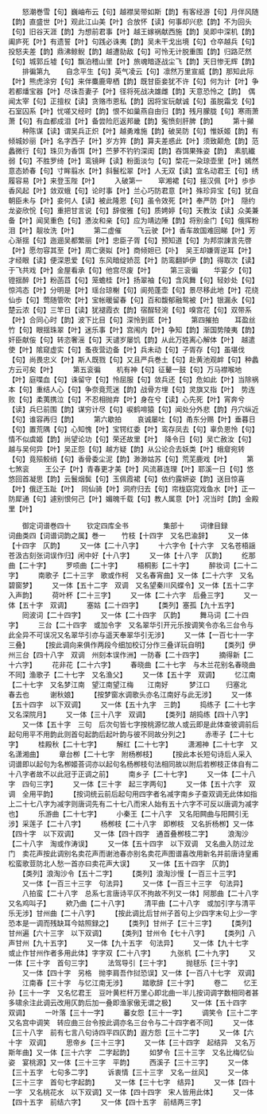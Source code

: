 <!-- { "loadSidebar": true } -->
　　怒潮巻雪【句】巍岫布云【句】越襟吴带如斯【韵】有客经游【句】月伴风随【韵】直盛世【叶】观此江山美【叶】合放怀【读】何事却兴悲【韵】不为回头【句】旧谷天涯【韵】为想前君事【叶】越王嫁祸献西施【韵】吴即中深机【韵】　阖庐死【叶】有遗誓【叶】句践必诛夷【韵】吴未干戈出境【句】仓卒越兵【句】投怒夫差【韵】鼎沸鲸鲵【韵】越遭勍敌【句】可怜无计脱重围【韵】归路茫然【句】城郭丘墟【句】飘泊稽山里【叶】旅魂暗逐战尘飞【韵】天日惨无辉【韵】
　　排徧第九
　　自念平生【句】英气凌云【句】凛然万里宣威【韵】那知此际【叶】熊虎涂穷【句】来伴麋鹿卑栖【韵】既甘臣妾犹不许【句】何为计【叶】争若都燔宝器【叶】尽诛吾妻子【叶】径将死战决雄雌【韵】天意恐怜之【韵】　偶闻太宰【句】正擅权【读】贪赂市恩私【韵】因将宝玩献诚【句】虽脱霜戈【句】石室囚系【叶】忧嗟又经时【韵】恨不如巢燕自由归【韵】残月朦胧【句】寒雨萧萧【句】有血都成泪【叶】备尝险厄返邦畿【韵】寃愤刻肝脾【韵】
　　第十攧
　　种陈谋【读】谓吴兵正炽【叶】越勇难施【韵】破吴防【句】惟妖姬【韵】有倾城妙丽【叶】名字西子【叶】岁方筓【韵】算夫差惑此【叶】须致颠危【韵】范蠡微行【句】珠贝为香饵【叶】苎萝不钓钓深闺【韵】吞饵果殊姿【韵】　素肌纎弱【句】不胜罗绮【叶】鸾镜畔【读】粉面淡匀【句】棃花一朶琼壶里【叶】嫣然意态娇春【句】寸眸翦水【叶】斜鬟松翠【叶】人无双【读】宜名动君王【句】绣履容易【叶】来登玉陛【叶】
　　入破第一
　　窣湘裙【句】揺汉佩【叶】歩歩香风起【叶】敛双蛾【句】论时事【叶】兰心巧防君意【叶】殊珍异宝【句】犹自朝臣未与【叶】妾何人【读】被此隆恩【句】虽令效死【叶】奉严防【叶】　隠约龙姿欣恱【句】重把甘言说【句】辞俊雅【句】质娉婷【句】天教汝【读】众美兼备【叶】闻吴重色【句】慿汝和亲【句】应为靖边陲【韵】将别金门【句】俄挥粉泪【叶】靓妆洗【叶】
　　第二虚催
　　飞云驶【叶】香车故国难回睇【叶】芳心渐揺【句】迤逦吴都繁丽【叶】忠臣子胥【句】预知道【句】为邦崇諌言先啓【叶】愿勿容其至【叶】周亡褒姒【叶】商倾妲已【卟】　吴王却嫌胥逆耳【叶】才经眼【读】便深恩爱【句】东风暗绽娇蕊【叶】防鸾翻妒伊【韵】得取次【读】于飞共戏【叶】金屋看承【句】他宫尽废【叶】
　　第三衮徧
　　华宴夕【句】镫揺醉【叶】粉菡蓞【句】笼蟾桂【叶】扬翠袖【句】含风舞【句】轻妙处【句】惊鸿态【叶】分明是【叶】瑶台琼榭【句】阆苑蓬壶【句】景尽移此地【叶】花绕仙歩【句】莺随管吹【叶】宝帐暖留春【句】百和馥郁融鸳被【叶】银漏永【句】楚云浓【句】三竿日【读】犹褪霞衣【韵】宿酲轻涴【句】嗅宫花【句】双带系【叶】合同心时【韵】波下比目【句】深怜到厎【叶】
　　第四摧拍
　　耳盈丝竹【句】眼揺珠翠【叶】迷乐事【叶】宫闱内【叶】争知【韵】渐国势陵夷【韵】奸臣献侫【句】转恣奢滛【句】天谴岁屡饥【韵】从此万姓离心解体【叶】　越遣使【叶】隂窥虚实【句】蚤夜营边备【叶】兵未动【句】子胥存【句】虽堪伐【句】尚畏忠义【叶】斯人既戮【句】又且严兵巻土【句】赴黄池观衅【句】种蠡方云可矣【叶】
　　第五衮徧
　　机有神【句】征鼙一鼓【句】万马襟喉地【叶】庭喋血【句】诛留守【句】怜屈服【句】敛兵还【句】危如此【叶】当除祸本【句】重结人心【句】争奈竟荒迷【韵】战骨方埋【句】灵旗又指【叶】　势连败【句】柔荑携泣【句】不忍相抛弃【叶】身在兮【读】心先死【叶】宵奔兮【读】兵巳前围【韵】谋穷计尽【句】唳鹤啼猿【句】闻处分外悲【韵】丹穴纵近【句】谁容再归【韵】
　　第六歇拍
　　哀诚屡吐【句】甬东分赐【叶】垂暮日【句】置荒隅【句】心知愧【叶】宝锷红委【叶】鸾存凤去【句】辜负恩怜【句】情不似虞姬【韵】尚望论功【句】荣还故里【叶】　降令日【句】吴亡赦汝【句】越与吴何异【叶】吴正怨【句】越方疑【韵】从公论合去妖类【叶】蛾睂宛转【句】竟殒鲛绡【句】香骨委尘泥【韵】渺渺姑苏【句】荒芜鹿戏【叶】
　　第七煞衮
　　王公子【叶】青春更才美【叶】风流慕连理【叶】耶溪一日【句】悠悠回首凝思【韵】云鬟烟鬓【句】玉佩霞裙【句】依约露妍姿【韵】送目惊喜【叶】俄迂玉趾【叶】　同仙骑【叶】洞府归去【句】帘栊窈窕戏鱼水【叶】正一防犀通【句】遽别恨何己【叶】媚魄千载【句】教人属意【叶】况当时【韵】金殿里【叶】

　　御定词谱巻四十
　　钦定四库全书　　　　　集部十
　　词律目録　　　　　　　词曲类四【词谱词韵之属】巻一
　　竹枝【十四字　又名巴渝辞】
　　又一体【十四字　仄韵】
　　又一体【二十八字】
　　十六字令【十六字　又名苍梧謡　苍汲古刻张词误作归】闲中好【十八字】
　　又一体【十八字　仄韵】
　　纥那曲【二十字】
　　罗唝曲【二十字】
　　梧桐影【二十字】
　　醉妆词【二十二字】
　　南歌子【二十三字　歌或作柯　又名春宵曲】又一体【二十六字　又名碧窗梦】
　　又一体【五十二字　双调　又名望秦川风蝶令】又一体【五十二字　入声韵】
　　荷叶杯【二十三字】
　　又一体【二十六字　后叠三字】
　　又一体【五十字　双调】
　　塞姑【二十四字】
　　【类列】塞孤【九十五字】
　　囘波词【二十四字】
　　又一体【二十四字　仄韵】
　　舞马词【二十四字】
　　三台【二十四字　或加令字　又名翠华引开元乐按调笑令亦名三台令与此全异不可误况又名翠华引亦与遥天奉翠华引无涉】
　　又一体【一百七十一字　三叠】
　　【按此调向来俱作两段今细加校订分作三叠详玩自明】
　　【类列】伊州三台【四十八字　双调　州刻本误作洲】一防春【二十四字】
　　摘得新【二十六字】
　　花非花【二十六字】
　　春晓曲【二十七字　与木兰花别名春晓曲不同】渔歌子【二十七字　又名渔父】
　　又一体【五十字　双调】
　　忆江南【二十七字　又名梦江南　望江南望江梅　　江南好　　　梦江口
　　归塞北　　春去也　　　谢秋娘】
　　【按梦窗水调歌头亦名江南好与此无涉】
　　又一体【五十四字　以下双调】
　　又一体【五十九字　三韵】
　　捣练子【二十七字　又名深院月】
　　又一体【三十八字　双调】
　　【类列】胡捣练【四十八字】
　　又一体【五十字　三句　后次句皆七字按桃源忆故人或云即是此体查彼调前后起句用平不用韵此则首句起韵后起叶韵与彼不同故分列之】
　　赤枣子【二十七字】
　　桂殿秋【二十七字】
　　解红【二十七字】
　　潇湘神【二十七字　又名潇湘曲】
　　章台栁【二十七字　附杨栁枝】
　　【按此本长短句诗后人采入词谱即以起句为名栁姬荅词亦以起句名杨栁枝句法相同故以附后若栁枝正体自有二十八字者故不以此冠于正调之前】
　　南乡子【二十七字】
　　又一体【二十八字　四句三字】
　　又一体【三十字　起三字两句】
　　又一体【五十六字　双调　全用平韵】
　　【按词统云前后起句用四字者名减字南乡子查双调无此体如指上二十七八字为减字则唐词先有二十七八而宋人始有五十六字不可反以唐调为减字也】
　　乐游曲【二十七字】
　　小秦王【二十八字　又名阳闗曲与阳闗引无涉】采莲子【二十八字】
　　杨栁枝【二十八字　即栁枝　又名折杨栁】又一体【四十字　以下双调】
　　又一体【四十四字　通首叠栁枝二字】
　　浪淘沙【二十八字　淘或作涛误】
　　又一体【五十四字　以下双调　又名曲入防过龙门　卖花声按此调别名卖花声而谢池春亦别名卖花声图谱喜改用新名并前唐诗皇甫松蛮歌荳防北人愁一首亦曰卖花声大误】
　　又一体【五十四字　仄韵】
　　【类列】浪淘沙令【五十二字】
　　【类列】浪淘沙慢【一百三十三字】
　　又一体【一百三十三字　句法异】
　　又一体【一百三十三字　句法异】
　　八拍蛮【二十八字　总系七言唐诗平仄不拘故不列又一体】阿那曲【二十八字　又名鸡叫子】
　　欸乃曲【二十八字】
　　清平曲【二十八字　或加引字与清平乐无涉】甘州曲【二十八字】
　　【按此调比后甘州子首句上少四字末句上少一字恐本是一调而残缺耳今姑照録之】
　　【类列】甘州子【三十三字】
　　【类列】甘州遍【六十三字　以下双调】
　　【类列】甘州令【七十八字】
　　【类列】八声甘州【九十五字】
　　又一体【九十五字　句法异】
　　又一体【九十七字　或止作甘州作者多用此体】字字双【二十八字】
　　九张机【二十九字】
　　又一体【三十字　首句三字】
　　法驾导引【三十字】
　　抛毬乐【三十字】
　　又一体【四十字　另格　抛李肩吾作挝恐误】又一体【一百八十七字　双调】
　　江南春【三十字　与忆江南无涉】
　　踏歌辞【三十字】
　　卷二
　　忆王孙【三十一字　又名忆君王　豆叶黄栏杆万里心即北曲一半儿按词调字数相同者甚多啸余注此调云改用仄韵后加一叠即渔家傲无谓之极】
　　又一体【五十四字　双调】
　　一叶落【三十一字】
　　蕃女怨【三十一字】
　　调笑令【三十二字　又名宫中调笑　转应曲三台令按此调亦名三台令与二十四字者不同】
　　又一体【三十八字　前有七言八句诗四平四仄韵】遐方怨【三十二字】
　　又一体【六十字　双调】
　　思帝乡【三十三字】
　　又一体【三十四字　起结异　又名万斯年曲】又一体【三十六字　二字起韵】
　　如梦令【三十三字　又名比梅忆仙姿　宴桃源】又一体【三十三字　平韵】
　　西溪子【三十三字】
　　又一体【三十五字　七句多二字】
　　诉衷情【三十三字　又名一丝风】
　　又一体【三十三字　首句七字起韵】
　　又一体【三十七字　结异】
　　又一体【四十一字　又名桃花水　以下双调】又一体【四十四字　宋人皆用此体】
　　又一体【四十五字　前结六字】
　　又一体【四十五字　前结两三字】

